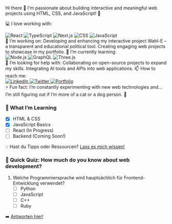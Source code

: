 Hi there 👋
I'm passionate about building interactive and meaningful web projects using HTML, CSS, and JavaScript! 🚀

💻 I love working with:
<div display="flex"> <img src="https://img.shields.io/badge/react-%2320232a.svg?style=for-the-badge&logo=react&logoColor=%2361DAFB" alt="React"/> <img src="https://img.shields.io/badge/typescript-%23007ACC.svg?style=for-the-badge&logo=typescript&logoColor=white" alt="TypeScript"/> <img src="https://img.shields.io/badge/Next-black?style=for-the-badge&logo=next.js&logoColor=white" alt="Next.js"/> <img src="https://img.shields.io/badge/css3-%231572B6.svg?style=for-the-badge&logo=css3&logoColor=white" alt="CSS"/> <img src="https://img.shields.io/badge/JavaScript-%23F7DF1E.svg?style=for-the-badge&logo=javascript&logoColor=black" alt="JavaScript"/> </div>
🔭 I’m working on:
Developing and enhancing my interactive project Wahl-E – a transparent and educational political tool.
Creating engaging web projects to showcase in my portfolio.
🌱 I’m currently learning:
<div display="flex"> <img src="https://img.shields.io/badge/Node.js-43853D?style=for-the-badge&logo=node.js&logoColor=white" alt="Node.js"/> <img src="https://img.shields.io/badge/GraphQL-E10098?style=for-the-badge&logo=graphql&logoColor=white" alt="GraphQL"/> <img src="https://img.shields.io/badge/Three.js-black?style=for-the-badge&logo=three.js&logoColor=white" alt="Three.js"/> </div>
🤔 I’m looking for help with:
Collaborating on open-source projects to expand my skills.
Integrating AI tools and APIs into web applications.
📫 How to reach me:
<div display="flex"> <a href="https://www.linkedin.com/in/yourprofile/"> <img src="https://img.shields.io/badge/linkedin-%230077B5.svg?style=for-the-badge&logo=linkedin&logoColor=white" alt="LinkedIn"/> </a> <a href="https://twitter.com/yourhandle"> <img src="https://img.shields.io/badge/Twitter-%231DA1F2.svg?style=for-the-badge&logo=twitter&logoColor=white" alt="Twitter"/> </a> <a href="https://yourportfolio.com"> <img src="https://img.shields.io/badge/Portfolio-12100E?style=for-the-badge&logo=dev.to&logoColor=white" alt="Portfolio"/> </a> </div>
⚡ Fun fact:
I’m constantly experimenting with new web technologies and… I’m still figuring out if I’m more of a cat or a dog person. 🐾

### 📘 What I’m Learning
- [x] HTML & CSS
- [x] JavaScript Basics
- [ ] React (In Progress)
- [ ] Backend (Coming Soon!)

💡 Hast du Tipps oder Ressourcen? [Lass es mich wissen!](https://github.com/yourusername/yourrepository/issues)


### 🤔 Quick Quiz: How much do you know about web development?

1. Welche Programmiersprache wird hauptsächlich für Frontend-Entwicklung verwendet?
   - [ ] Python
   - [ ] JavaScript
   - [ ] C++
   - [ ] Ruby

➡️ [Antworten hier!](https://github.com/yourusername/yourrepository/discussions)
